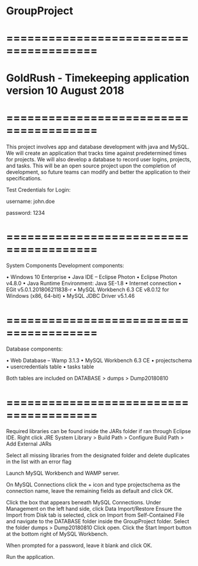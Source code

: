 # GroupProject
# =======================================
# GoldRush - Timekeeping application version 10 August 2018
# =======================================

This project involves app and database development with java 
and MySQL. We will create an application that tracks time against 
predetermined times for projects. We will also develop a database 
to record user logins, projects, and tasks. This will be an open 
source project upon the completion of development, so future teams 
can modify and better the application to their specifications. 

Test Credentials for Login:

username: john.doe

password: 1234

# =======================================

System Components
Development components:

•	Windows 10 Enterprise
•	Java IDE – Eclipse Photon
•	Eclipse Photon v4.8.0 
•	Java Runtime Environment: Java SE-1.8
•	Internet connection
•	EGit v5.0.1.201806211838-r
•	MySQL Workbench 6.3 CE v8.0.12 for Windows (x86, 64-bit)
•	MySQL JDBC Driver v5.1.46

# =======================================

Database components:

•	Web Database – Wamp 3.1.3
•	MySQL Workbench 6.3 CE
•	projectschema
•	usercredentials table
•	tasks table

Both tables are included on DATABASE > dumps > Dump20180810

# =======================================

Required libraries can be found inside the JARs folder if ran
through Eclipse IDE. Right click JRE System Library > Build Path >
Configure Build Path > Add External JARs

Select all missing libraries from the designated folder and delete
duplicates in the list with an error flag

Launch MySQL Workbench and WAMP server.

On MySQL Connections click the + icon and type projectschema as
the connection name, leave the remaining fields as default and
click OK.

Click the box that appears beneath MySQL Connections.
Under Management on the left hand side, click Data Import/Restore
Ensure the Import from Disk tab is selected, click on Import from
Self-Contained File and navigate to the DATABASE folder inside the
GroupProject folder. Select the folder dumps > Dump20180810
Click open. Click the Start Import button at the bottom right of
MySQL Workbench.

When prompted for a password, leave it blank and click OK.

Run the application.
